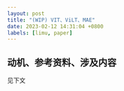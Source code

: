 ```yaml
---
layout: post
title: "(WIP) VIT、ViLT、MAE"
date: 2023-02-12 14:31:04 +0800
labels: [limu, paper]
---
```


## 动机、参考资料、涉及内容

见下文